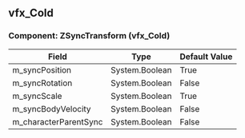 ## vfx_Cold

### Component: ZSyncTransform (vfx_Cold)

|Field|Type|Default Value|
|-----|----|-------------|
|m_syncPosition|System.Boolean|True|
|m_syncRotation|System.Boolean|False|
|m_syncScale|System.Boolean|True|
|m_syncBodyVelocity|System.Boolean|False|
|m_characterParentSync|System.Boolean|False|

